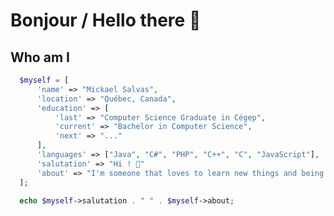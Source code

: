 # Bonjour / Hello there 👋
## Who am I
```php
  $myself = [
      'name' => "Mickael Salvas",
      'location' => "Québec, Canada",
      'education' => [
          'last' => "Computer Science Graduate in Cégep",
          'current' => "Bachelor in Computer Science",
          'next' => "..."
      ],
      'languages' => ["Java", "C#", "PHP", "C++", "C", "JavaScript"],
      'salutation' => "Hi ! 👋"
      'about' => "I'm someone that loves to learn new things and being challenged ! 😄"
  ];
  
  echo $myself->salutation . " " . $myself->about;
```

<!--
**Salvas21/Salvas21** is a ✨ _special_ ✨ repository because its `README.md` (this file) appears on your GitHub profile.
-->

